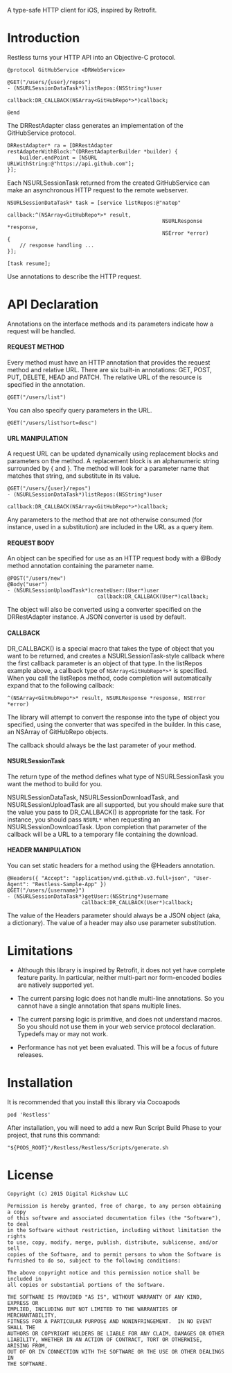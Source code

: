 A type-safe HTTP client for iOS, inspired by Retrofit.

# Introduction

Restless turns your HTTP API into an Objective-C protocol.

    @protocol GitHubService <DRWebService>
    
    @GET("/users/{user}/repos")
    - (NSURLSessionDataTask*)listRepos:(NSString*)user
	                          callback:DR_CALLBACK(NSArray<GitHubRepo*>*)callback;

    @end

The DRRestAdapter class generates an implementation of the GitHubService protocol.

    DRRestAdapter* ra = [DRRestAdapter restAdapterWithBlock:^(DRRestAdapterBuilder *builder) {
	    builder.endPoint = [NSURL URLWithString:@"https://api.github.com"];
    }];

Each NSURLSessionTask returned from the created GitHubService can make an asynchronous HTTP request to the remote webserver.

    NSURLSessionDataTask* task = [service listRepos:@"natep"
	                                       callback:^(NSArray<GitHubRepo*>* result,
	                                                  NSURLResponse *response,
	                                                  NSError *error)
	{
	    // response handling ...
    }];
    
    [task resume];

Use annotations to describe the HTTP request.

# API Declaration

Annotations on the interface methods and its parameters indicate how a request will be handled.

#### REQUEST METHOD

Every method must have an HTTP annotation that provides the request method and relative URL. There are six built-in annotations: GET, POST, PUT, DELETE, HEAD and PATCH. The relative URL of the resource is specified in the annotation.

    @GET("/users/list")

You can also specify query parameters in the URL.

    @GET("/users/list?sort=desc")

#### URL MANIPULATION

A request URL can be updated dynamically using replacement blocks and parameters on the method. A replacement block is an alphanumeric string surrounded by { and }. The method will look for a parameter name that matches that string, and substitute in its value.

    @GET("/users/{user}/repos")
    - (NSURLSessionDataTask*)listRepos:(NSString*)user
	                          callback:DR_CALLBACK(NSArray<GitHubRepo*>*)callback;

Any parameters to the method that are not otherwise consumed (for instance, used in a substitution) are included in the URL as a query item.

#### REQUEST BODY

An object can be specified for use as an HTTP request body with a @Body method annotation containing the parameter name.

    @POST("/users/new")
    @Body("user")
    - (NSURLSessionUploadTask*)createUser:(User*)user 
	                             callback:DR_CALLBACK(User*)callback;

The object will also be converted using a converter specified on the DRRestAdapter instance. A JSON converter is used by default.

#### CALLBACK

DR_CALLBACK() is a special macro that takes the type of object that you want to be returned, and creates a NSURLSessionTask-style callback where the first callback parameter is an object of that type. In the listRepos example above, a callback type of `NSArray<GitHubRepo*>*` is specified. When you call the listRepos method, code completion will automatically expand that to the following callback:

	^(NSArray<GitHubRepo*>* result, NSURLResponse *response, NSError *error)

The library will attempt to convert the response into the type of object you specified, using the converter that was specifed in the builder. In this case, an NSArray of GitHubRepo objects.

The callback should always be the last parameter of your method.

#### NSURLSessionTask

The return type of the method defines what type of NSURLSessionTask you want the method to build for you.

NSURLSessionDataTask, NSURLSessionDownloadTask, and NSURLSessionUploadTask are all supported, but you should make sure that the value you pass to DR_CALLBACK() is appropriate for the task. For instance, you should pass `NSURL*` when requesting an NSURLSessionDownloadTask. Upon completion that parameter of the callback will be a URL to a temporary file containing the download.

#### HEADER MANIPULATION

You can set static headers for a method using the @Headers annotation.

    @Headers({ "Accept": "application/vnd.github.v3.full+json", "User-Agent": "Restless-Sample-App" })
    @GET("/users/{username}")
    - (NSURLSessionDataTask*)getUser:(NSString*)username
	                        callback:DR_CALLBACK(User*)callback;

The value of the Headers parameter should always be a JSON object (aka, a dictionary). The value of a header may also use parameter substitution.

# Limitations

- Although this library is inspired by Retrofit, it does not yet have complete feature parity. In particular, neither multi-part nor form-encoded bodies are natively supported yet.

- The current parsing logic does not handle multi-line annotations. So you cannot have a single annotation that spans multiple lines.

- The current parsing logic is primitive, and does not understand macros. So you should not use them in your web service protocol declaration. Typedefs may or may not work.

- Performance has not yet been evaluated. This will be a focus of future releases.

# Installation

It is recommended that you install this library via Cocoapods

    pod 'Restless'

After installation, you will need to add a new Run Script Build Phase to your project, that runs this command:

    "${PODS_ROOT}"/Restless/Restless/Scripts/generate.sh

# License

    Copyright (c) 2015 Digital Rickshaw LLC
    
    Permission is hereby granted, free of charge, to any person obtaining a copy
    of this software and associated documentation files (the "Software"), to deal
    in the Software without restriction, including without limitation the rights
    to use, copy, modify, merge, publish, distribute, sublicense, and/or sell
    copies of the Software, and to permit persons to whom the Software is
    furnished to do so, subject to the following conditions:
    
    The above copyright notice and this permission notice shall be included in
    all copies or substantial portions of the Software.
    
    THE SOFTWARE IS PROVIDED "AS IS", WITHOUT WARRANTY OF ANY KIND, EXPRESS OR
    IMPLIED, INCLUDING BUT NOT LIMITED TO THE WARRANTIES OF MERCHANTABILITY,
    FITNESS FOR A PARTICULAR PURPOSE AND NONINFRINGEMENT.  IN NO EVENT SHALL THE
    AUTHORS OR COPYRIGHT HOLDERS BE LIABLE FOR ANY CLAIM, DAMAGES OR OTHER
    LIABILITY, WHETHER IN AN ACTION OF CONTRACT, TORT OR OTHERWISE, ARISING FROM,
    OUT OF OR IN CONNECTION WITH THE SOFTWARE OR THE USE OR OTHER DEALINGS IN
    THE SOFTWARE.

